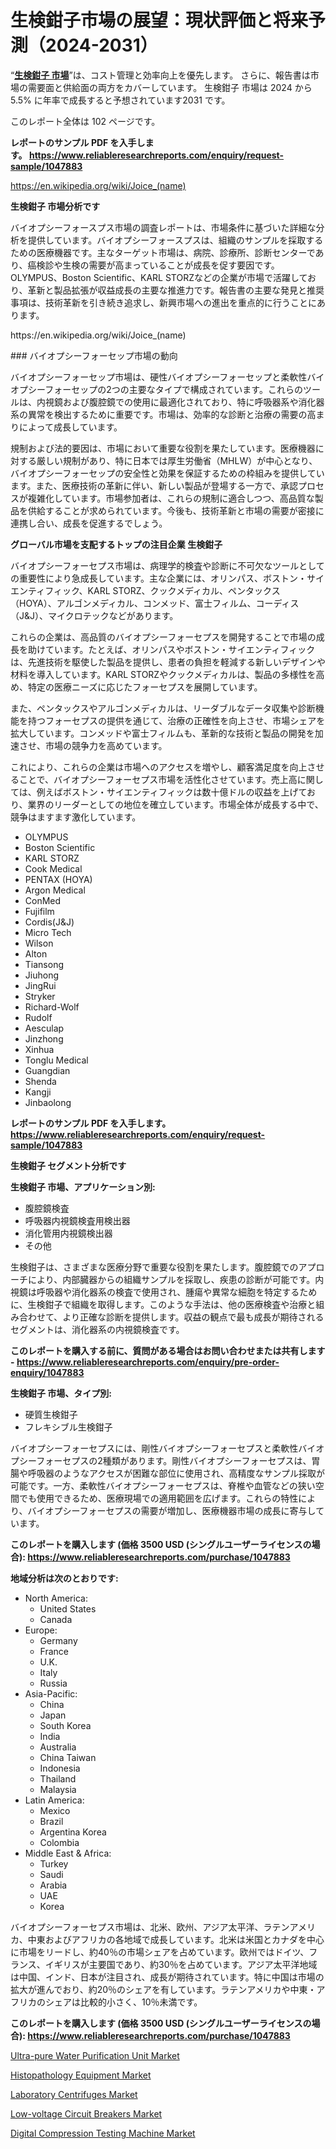 <p><h1>生検鉗子市場の展望：現状評価と将来予測（2024-2031）</h1></p><p>&ldquo;<strong><a href="https://www.reliableresearchreports.com/biopsy-forceps-r1047883?utm_campaign=107&utm_medium=9&utm_source=Github&utm_content=ia&utm_term=20102024&utm_id=biopsy-forceps">生検鉗子 市場</a></strong>&rdquo;は、コスト管理と効率向上を優先します。 さらに、報告書は市場の需要面と供給面の両方をカバーしています。 生検鉗子 市場は 2024 から 5.5% に年率で成長すると予想されています2031 です。</p>
<p>このレポート全体は 102 ページです。</p>
<p><strong>レポートのサンプル PDF を入手します。&nbsp;<a href="https://www.reliableresearchreports.com/enquiry/request-sample/1047883?utm_campaign=107&utm_medium=9&utm_source=Github&utm_content=ia&utm_term=20102024&utm_id=biopsy-forceps">https://www.reliableresearchreports.com/enquiry/request-sample/1047883</a></strong></p>
<p><a href="https://en.wikipedia.org/wiki/Joice_(name)?utm_campaign=107&utm_medium=9&utm_source=Github&utm_content=ia&utm_term=20102024&utm_id=biopsy-forceps">https://en.wikipedia.org/wiki/Joice_(name)</a></p>
<p><strong>生検鉗子 市場分析です</strong></p>
<p><p>バイオプシーフォースプス市場の調査レポートは、市場条件に基づいた詳細な分析を提供しています。バイオプシーフォースプスは、組織のサンプルを採取するための医療機器です。主なターゲット市場は、病院、診療所、診断センターであり、癌検診や生検の需要が高まっていることが成長を促す要因です。OLYMPUS、Boston Scientific、KARL STORZなどの企業が市場で活躍しており、革新と製品拡張が収益成長の主要な推進力です。報告書の主要な発見と推奨事項は、技術革新を引き続き追求し、新興市場への進出を重点的に行うことにあります。</p></p>
<p>https://en.wikipedia.org/wiki/Joice_(name)</p>
<p><p>### バイオプシーフォーセップ市場の動向</p><p>バイオプシーフォーセップ市場は、硬性バイオプシーフォーセップと柔軟性バイオプシーフォーセップの2つの主要なタイプで構成されています。これらのツールは、内視鏡および腹腔鏡での使用に最適化されており、特に呼吸器系や消化器系の異常を検出するために重要です。市場は、効率的な診断と治療の需要の高まりによって成長しています。</p><p>規制および法的要因は、市場において重要な役割を果たしています。医療機器に対する厳しい規制があり、特に日本では厚生労働省（MHLW）が中心となり、バイオプシーフォーセップの安全性と効果を保証するための枠組みを提供しています。また、医療技術の革新に伴い、新しい製品が登場する一方で、承認プロセスが複雑化しています。市場参加者は、これらの規制に適合しつつ、高品質な製品を供給することが求められています。今後も、技術革新と市場の需要が密接に連携し合い、成長を促進するでしょう。</p></p>
<p><strong>グローバル市場を支配するトップの注目企業 生検鉗子</strong></p>
<p><p>バイオプシーフォーセプス市場は、病理学的検査や診断に不可欠なツールとしての重要性により急成長しています。主な企業には、オリンパス、ボストン・サイエンティフィック、KARL STORZ、クックメディカル、ペンタックス（HOYA）、アルゴンメディカル、コンメッド、富士フィルム、コーディス（J&J）、マイクロテックなどがあります。</p><p>これらの企業は、高品質のバイオプシーフォーセプスを開発することで市場の成長を助けています。たとえば、オリンパスやボストン・サイエンティフィックは、先進技術を駆使した製品を提供し、患者の負担を軽減する新しいデザインや材料を導入しています。KARL STORZやクックメディカルは、製品の多様性を高め、特定の医療ニーズに応じたフォーセプスを展開しています。</p><p>また、ペンタックスやアルゴンメディカルは、リーダブルなデータ収集や診断機能を持つフォーセプスの提供を通じて、治療の正確性を向上させ、市場シェアを拡大しています。コンメッドや富士フィルムも、革新的な技術と製品の開発を加速させ、市場の競争力を高めています。</p><p>これにより、これらの企業は市場へのアクセスを増やし、顧客満足度を向上させることで、バイオプシーフォーセプス市場を活性化させています。売上高に関しては、例えばボストン・サイエンティフィックは数十億ドルの収益を上げており、業界のリーダーとしての地位を確立しています。市場全体が成長する中で、競争はますます激化しています。</p></p>
<p><ul><li>OLYMPUS</li><li>Boston Scientific</li><li>KARL STORZ</li><li>Cook Medical</li><li>PENTAX (HOYA)</li><li>Argon Medical</li><li>ConMed</li><li>Fujifilm</li><li>Cordis(J&J)</li><li>Micro Tech</li><li>Wilson</li><li>Alton</li><li>Tiansong</li><li>Jiuhong</li><li>JingRui</li><li>Stryker</li><li>Richard-Wolf</li><li>Rudolf</li><li>Aesculap</li><li>Jinzhong</li><li>Xinhua</li><li>Tonglu Medical</li><li>Guangdian</li><li>Shenda</li><li>Kangji</li><li>Jinbaolong</li></ul></p>
<p><strong>レポートのサンプル PDF を入手します。 <a href="https://www.reliableresearchreports.com/enquiry/request-sample/1047883?utm_campaign=107&utm_medium=9&utm_source=Github&utm_content=ia&utm_term=20102024&utm_id=biopsy-forceps">https://www.reliableresearchreports.com/enquiry/request-sample/1047883</a></strong></p>
<p><strong>生検鉗子 セグメント分析です</strong></p>
<p><strong>生検鉗子 市場、アプリケーション別:</strong></p>
<p><ul><li>腹腔鏡検査</li><li>呼吸器内視鏡検査用検出器</li><li>消化管用内視鏡検出器</li><li>その他</li></ul></p>
<p><p>生検鉗子は、さまざまな医療分野で重要な役割を果たします。腹腔鏡でのアプローチにより、内部臓器からの組織サンプルを採取し、疾患の診断が可能です。内視鏡は呼吸器や消化器系の検査で使用され、腫瘍や異常な細胞を特定するために、生検鉗子で組織を取得します。このような手法は、他の医療検査や治療と組み合わせて、より正確な診断を提供します。収益の観点で最も成長が期待されるセグメントは、消化器系の内視鏡検査です。</p></p>
<p><strong>このレポートを購入する前に、質問がある場合はお問い合わせまたは共有します - <a href="https://www.reliableresearchreports.com/enquiry/pre-order-enquiry/1047883?utm_campaign=107&utm_medium=9&utm_source=Github&utm_content=ia&utm_term=20102024&utm_id=biopsy-forceps">https://www.reliableresearchreports.com/enquiry/pre-order-enquiry/1047883</a></strong></p>
<p><strong>生検鉗子 市場、タイプ別:</strong></p>
<p><ul><li>硬質生検鉗子</li><li>フレキシブル生検鉗子</li></ul></p>
<p><p>バイオプシーフォーセプスには、剛性バイオプシーフォーセプスと柔軟性バイオプシーフォーセプスの2種類があります。剛性バイオプシーフォーセプスは、胃腸や呼吸器のようなアクセスが困難な部位に使用され、高精度なサンプル採取が可能です。一方、柔軟性バイオプシーフォーセプスは、脊椎や血管などの狭い空間でも使用できるため、医療現場での適用範囲を広げます。これらの特性により、バイオプシーフォーセプスの需要が増加し、医療機器市場の成長に寄与しています。</p></p>
<p><strong>このレポートを購入します (価格 3500 USD (シングルユーザーライセンスの場合): <a href="https://www.reliableresearchreports.com/purchase/1047883?utm_campaign=107&utm_medium=9&utm_source=Github&utm_content=ia&utm_term=20102024&utm_id=biopsy-forceps">https://www.reliableresearchreports.com/purchase/1047883</a></strong></p>
<p><strong>地域分析は次のとおりです:</strong></p>
<p><ul>
    <li>
        North America:
        <ul>
            <li>United States</li>
            <li>Canada</li>
        </ul>
    </li>
    <li>
        Europe:
        <ul>
            <li>Germany</li>
            <li>France</li>
            <li>U.K.</li>
            <li>Italy</li>
            <li>Russia</li>
        </ul>
    </li>
    <li>
        Asia-Pacific:
        <ul>
            <li>China</li>
            <li>Japan</li>
            <li>South Korea</li>
            <li>India</li>
            <li>Australia</li>
            <li>China Taiwan</li>
            <li>Indonesia</li>
            <li>Thailand</li>
            <li>Malaysia</li>
        </ul>
    </li>
    <li>
        Latin America:
        <ul>
            <li>Mexico</li>
            <li>Brazil</li>
            <li>Argentina Korea</li>
            <li>Colombia</li>
        </ul>
    </li>
    <li>
        Middle East & Africa:
        <ul>
            <li>Turkey</li>
            <li>Saudi</li>
            <li>Arabia</li>
            <li>UAE</li>
            <li>Korea</li>
        </ul>
    </li>
    </ul></p>
<p><p>バイオプシーフォーセプス市場は、北米、欧州、アジア太平洋、ラテンアメリカ、中東およびアフリカの各地域で成長しています。北米は米国とカナダを中心に市場をリードし、約40％の市場シェアを占めています。欧州ではドイツ、フランス、イギリスが主要国であり、約30％を占めています。アジア太平洋地域は中国、インド、日本が注目され、成長が期待されています。特に中国は市場の拡大が進んでおり、約20％のシェアを有しています。ラテンアメリカや中東・アフリカのシェアは比較的小さく、10％未満です。</p></p>
<p><strong>このレポートを購入します (価格 3500 USD (シングルユーザーライセンスの場合): <a href="https://www.reliableresearchreports.com/purchase/1047883?utm_campaign=107&utm_medium=9&utm_source=Github&utm_content=ia&utm_term=20102024&utm_id=biopsy-forceps">https://www.reliableresearchreports.com/purchase/1047883</a></strong></p>
<p><p><a href="https://github.com/ChristianClark406/Market-Research-Report-List-1/blob/main/ultra-pure-water-purification-unit-market.md?utm_campaign=107&utm_medium=9&utm_source=Github&utm_content=ia&utm_term=20102024&utm_id=biopsy-forceps">Ultra-pure Water Purification Unit Market</a></p><p><a href="https://www.linkedin.com/pulse/in-depth-analysis-global-histopathology-equipment-market-t7ffc?utm_campaign=107&utm_medium=9&utm_source=Github&utm_content=ia&utm_term=20102024&utm_id=biopsy-forceps">Histopathology Equipment Market</a></p><p><a href="https://issuu.com/reportprime-2/docs/laboratory-centrifuges-market-size-_1609d42d1c256a?utm_campaign=107&utm_medium=9&utm_source=Github&utm_content=ia&utm_term=20102024&utm_id=biopsy-forceps">Laboratory Centrifuges Market</a></p><p><a href="https://issuu.com/reportprime-2/docs/low-voltage-circuit-breakers-market_a82098fd1890a0?utm_campaign=107&utm_medium=9&utm_source=Github&utm_content=ia&utm_term=20102024&utm_id=biopsy-forceps">Low-voltage Circuit Breakers Market</a></p><p><a href="https://www.linkedin.com/pulse/sustainability-trends-digital-compression-testing-machine-fxxqc?utm_campaign=107&utm_medium=9&utm_source=Github&utm_content=ia&utm_term=20102024&utm_id=biopsy-forceps">Digital Compression Testing Machine Market</a></p></p>